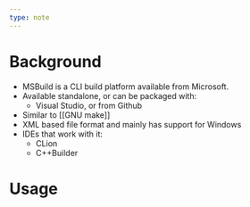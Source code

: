 ```yaml
---
type: note
---
```

# Background
- MSBuild is a CLI build platform available from Microsoft.
- Available standalone, or can be packaged with:
	- Visual Studio, or from Github
- Similar to [[GNU make]]
- XML based file format and mainly has support for Windows
- IDEs that work with it:
	- CLion
	- C++Builder

# Usage